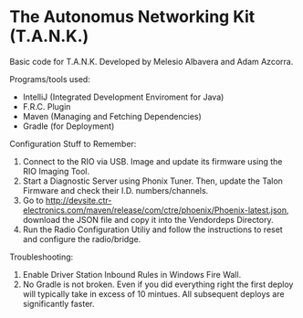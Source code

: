 # The Autonomus Networking Kit (T.A.N.K.)
Basic code for T.A.N.K. Developed by Melesio Albavera and Adam Azcorra. 

Programs/tools used:

- IntelliJ (Integrated Development Enviroment for Java)
- F.R.C. Plugin
- Maven (Managing and Fetching Dependencies)
- Gradle (for Deployment)

Configuration Stuff to Remember:

1. Connect to the RIO via USB. Image and update its firmware using the RIO Imaging Tool.
2. Start a Diagnostic Server using Phonix Tuner. Then, update the Talon Firmware and check their I.D. numbers/channels.
3. Go to http://devsite.ctr-electronics.com/maven/release/com/ctre/phoenix/Phoenix-latest.json, download the JSON file and copy it into the Vendordeps Directory.
4. Run the Radio Configuration Utiliy and follow the instructions to reset and configure the radio/bridge.

Troubleshooting:

1. Enable Driver Station Inbound Rules in Windows Fire Wall.
2. No Gradle is not broken. Even if you did everything right the first deploy will typically take in excess of 10 mintues. All subsequent deploys are significantly faster.

